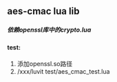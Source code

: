 
## aes-cmac lua lib

##### 依赖openssl库中的crypto.lua

#### test:
  1. 添加openssl.so路径
  2. /xxx/luvit test/aes_cmac_test.lua

